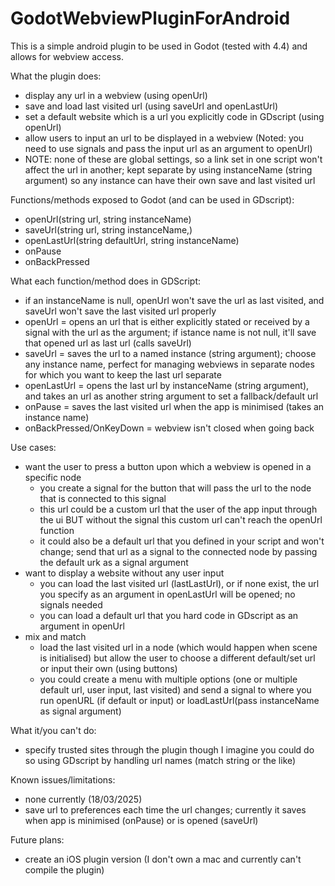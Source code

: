 # GodotWebviewPluginForAndroid

This is a simple android plugin to be used in Godot (tested with 4.4) and allows for webview access. 

What the plugin does:
- display any url in a webview (using openUrl)
- save and load last visited url (using saveUrl and openLastUrl)
- set a default website which is a url you explicitly code in GDscript (using openUrl)
- allow users to input an url to be displayed in a webview (Noted: you need to use signals and pass the input url as an argument to openUrl)
- NOTE: none of these are global settings, so a link set in one script won't affect the url in another; kept separate by using instanceName (string argument) so any instance can have their own save and last visited url


Functions/methods exposed to Godot (and can be used in GDscript):
  
  - openUrl(string url, string instanceName)
  - saveUrl(string url, string instanceName,)
  - openLastUrl(string defaultUrl, string instanceName)
  - onPause
  - onBackPressed

  What each function/method does in GDScript:
  - if an instanceName is null, openUrl won't save the url as last visited, and saveUrl won't save the last visited url properly
  - openUrl = opens an url that is either explicitly stated or received by a signal with the url as the argument; if istance name is not null, it'll save that opened url as last url (calls saveUrl)
  - saveUrl = saves the url to a named instance (string argument); choose any instance name, perfect for managing webviews in separate nodes for which you want to keep the last url separate
  - openLastUrl = opens the last url by instanceName (string argument), and takes an url as another string argument to set a fallback/default url
  - onPause = saves the last visited url when the app is minimised (takes an instance name)
  - onBackPressed/OnKeyDown = webview isn't closed when going back

  Use cases: 
  - want the user to press a button upon which a webview is opened in a specific node
    - you create a signal for the button that will pass the url to the node that is connected to this signal
    - this url could be a custom url that the user of the app input through the ui BUT without the signal this custom url can't reach the openUrl function
    - it could also be a default url that you defined in your script and won't change; send that url as a signal to the connected node by passing the default urk as a signal argument
  - want to display a website without any user input
    - you can load the last visited url (lastLastUrl), or if none exist, the url you specify as an argument in openLastUrl will be opened; no signals needed
    - you can load a default url that you hard code in GDscript as an argument in openUrl
 - mix and match
     - load the last visited url in a node (which would happen when scene is initialised) but allow the user to choose a different default/set url or input their own (using buttons)
    - you could create a menu with multiple options (one or multiple default url, user input, last visited) and send a signal to where you run openURL (if default or input) or loadLastUrl(pass instanceName as signal argument)
  
What it/you can't do: 
- specify trusted sites through the plugin though I imagine you could do so using GDscript by handling url names (match string or the like)


Known issues/limitations:
- none currently (18/03/2025)
- save url to preferences each time the url changes; currently it saves when app is minimised (onPause) or is opened (saveUrl)

Future plans:
- create an iOS plugin version (I don't own a mac and currently can't compile the plugin)
